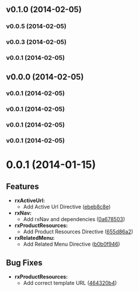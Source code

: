 <a name="v0.1.0"></a>
## v0.1.0 (2014-02-05)

<a name="v0.0.5"></a>
### v0.0.5 (2014-02-05)

<a name="v0.0.3"></a>
### v0.0.3 (2014-02-05)

<a name="v0.0.1"></a>
### v0.0.1 (2014-02-05)

<a name="v0.0.0"></a>
## v0.0.0 (2014-02-05)

<a name="v0.0.1"></a>
### v0.0.1 (2014-02-05)

<a name="v0.0.1"></a>
### v0.0.1 (2014-02-05)

<a name="v0.0.1"></a>
### v0.0.1 (2014-02-05)

<a name="v0.0.1"></a>
### v0.0.1 (2014-02-05)

# 0.0.1 (2014-01-15)

## Features

- **rxActiveUrl:** 
  - Add Active Url Directive ([ebeb8c8e](http://github.com/rnreekez/encore_ui/commit/ebeb8c8e))  
- **rxNav:** 
  - Add rxNav and dependencies ([0a678503](http://github.com/rnreekez/encore_ui/commit/0a678503))  
- **rxProductResources:** 
  - Add Product Resources Directive ([655d86a2](http://github.com/rnreekez/encore_ui/commit/655d86a2))  
- **rxRelatedMenu:** 
  - Add Related Menu Directive ([b0b0f946](http://github.com/rnreekez/encore_ui/commit/b0b0f946))   

## Bug Fixes

- **rxProductResources:** 
  - Add correct template URL ([464320b4](http://github.com/rnreekez/encore_ui/commit/464320b4))   
